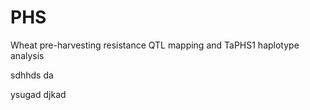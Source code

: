 # PHS
Wheat pre-harvesting resistance QTL mapping and TaPHS1 haplotype analysis

sdhhds  da  

ysugad djkad

